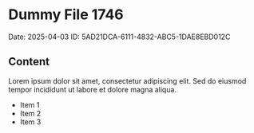# Dummy File 1746

Date: 2025-04-03
ID: 5AD21DCA-6111-4832-ABC5-1DAE8EBD012C

## Content

Lorem ipsum dolor sit amet, consectetur adipiscing elit.
Sed do eiusmod tempor incididunt ut labore et dolore magna aliqua.

* Item 1
* Item 2
* Item 3

